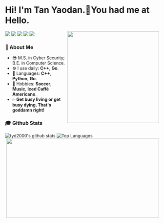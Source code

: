 # Hi! I'm Tan Yaodan.👋You had me at Hello.
<a target="_blank" href="https://tanyaodan.com/aboutme"><img align="right" src="https://paper.tanyaodan.com/img/cat.jpg" height="300" width="300"/></a>
[![](https://img.shields.io/badge/-Blog-2196f3?style=flat-square&logo=blogger&logoColor=white&link=https://tanyaodan.com)](https://tanyaodan.com)
[![](https://img.shields.io/badge/-Github-333?style=flat-square&logo=github&logoColor=white&link=https://github.com/tyd2000)](https://github.com/tyd2000)
[![](https://img.shields.io/badge/-Mail-c14438?style=flat-square&logo=Gmail&logoColor=white&link=mailto:tanyaodan@qq.com)](mailto:tanyaodan@qq.com)
[![](https://img.shields.io/badge/-Steam-00587a?style=flat-square&logo=Steam&logoColor=white&link=https://steamcommunity.com/id/17773572025)](https://steamcommunity.com/id/17773572025)
[![](https://img.shields.io/badge/-Jay%20Chou%20Records-ff0000?style=flat-square&logo=Ko-fi&logoColor=white&link=http://music.tanyaodan.com)](http://music.tanyaodan.com)

### 🧑 About Me
- 😎 M.S. in Cyber Security; B.E. in Computer Science.
- ⚙️ I use daily: **C++**, **Go**.
- 💬 Languages: **C++**, **Python**, **Go**.
- 💜 Hobbies: **Soccer**, **Music**, **Iced Caffè Americano**.
- 💦 **Get busy living or get busy dying. That's goddamn right!**
### 🎓 Github Stats
![tyd2000's github stats](https://github-readme-stats.vercel.app/api/?username=tyd2000&show_icons=true&hide_title=true&theme=radical)
<a target="_blank" href="https://tanyaodan.com"><img align="right" src="https://paper.tanyaodan.com/img/bless.jpg" height="260" width="500" /></a>
![Top Languages](https://github-readme-stats.vercel.app/api/top-langs/?username=tyd2000&langs_count=5) 
